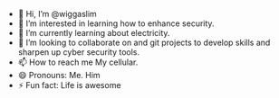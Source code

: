 - 👋 Hi, I’m @wiggaslim
- 👀 I’m interested in learning how to enhance security.
- 🌱 I’m currently learning about electricity.
- 💞️ I’m looking to collaborate on and git projects to develop skills and sharpen up cyber security tools.
- 📫 How to reach me My cellular.
- 😄 Pronouns: Me. Him
- ⚡ Fun fact: Life is awesome

<!---
wiggaslim/wiggaslim is a ✨ special ✨ repository because its `README.md` (this file) appears on your GitHub profile.
You can click the Preview link to take a look at your changes.
--->
